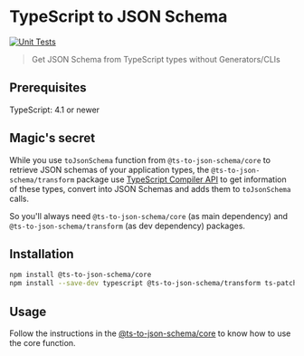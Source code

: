 # TypeScript to JSON Schema

[![Unit Tests](https://github.com/pedromdev/ts-to-json-schema/actions/workflows/tests.yml/badge.svg)](https://github.com/pedromdev/ts-to-json-schema/actions/workflows/tests.yml)

> Get JSON Schema from TypeScript types without Generators/CLIs

## Prerequisites

TypeScript: 4.1 or newer

## Magic's secret

While you use `toJsonSchema` function from `@ts-to-json-schema/core` to retrieve JSON schemas of your application types, the `@ts-to-json-schema/transform` package
use [TypeScript Compiler API](https://github.com/Microsoft/TypeScript/wiki/Using-the-Compiler-API) to get information of these types, convert into JSON Schemas and
adds them to `toJsonSchema` calls.

So you'll always need `@ts-to-json-schema/core` (as main dependency) and `@ts-to-json-schema/transform` (as dev dependency) packages.

## Installation

```bash
npm install @ts-to-json-schema/core
npm install --save-dev typescript @ts-to-json-schema/transform ts-patch
```

## Usage

Follow the instructions in the [@ts-to-json-schema/core](/packages/core/README.md) to know how to use the core function.